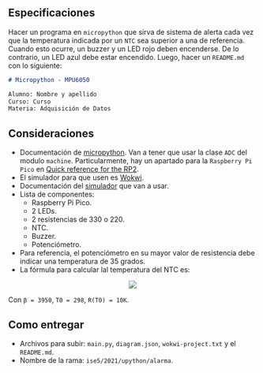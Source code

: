 ## Especificaciones

Hacer un programa en `micropython` que sirva de sistema de alerta cada vez que la temperatura indicada por un `NTC` sea superior a una de referencia. Cuando esto ocurre, un buzzer y un LED rojo deben encenderse. De lo contrario, un LED azul debe estar encendido.
Luego, hacer un `README.md` con lo siguiente:

```markdown
# Micropython - MPU6050

Alumno: Nombre y apellido
Curso: Curso
Materia: Adquisición de Datos
```

## Consideraciones

- Documentación de [micropython](http://docs.micropython.org/en/latest/). Van a tener que usar la clase `ADC` del modulo `machine`. Particularmente, hay un apartado para la `Raspberry Pi Pico` en [Quick reference for the RP2](http://docs.micropython.org/en/latest/rp2/quickref.html#pins-and-gpio).
- El simulador para que usen es [Wokwi](https://wokwi.com/arduino/new?template=micropython-pi-pico).
- Documentación del [simulador](https://docs.wokwi.com/micropython) que van a usar.
- Lista de componentes:
  - Raspberry Pi Pico.
  - 2 LEDs.
  - 2 resistencias de 330 o 220.
  - NTC.
  - Buzzer.
  - Potenciómetro.
- Para referencia, el potenciómetro en su mayor valor de resistencia debe indicar una temperatura de 35 grados.
- La fórmula para calcular lal temperatura del NTC es:

<div align="center">
  <img src="https://render.githubusercontent.com/render/math?math=T_{(R)} = \frac{\beta T_0}{T_0 ln \Big(\frac{R_{(T)}}{R_{(T_0)}}\Big ) %2B \beta}">
</div>

Con `β = 3950`, `T0 = 298`, `R(T0) = 10K`. 

## Como entregar

- Archivos para subir: `main.py`, `diagram.json`, `wokwi-project.txt` y el `README.md`.
- Nombre de la rama: `ise5/2021/upython/alarma`.
